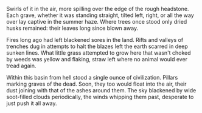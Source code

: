 Swirls of it in the air, more spilling over the edge of the rough
headstone. Each grave, whether it was standing straight, tilted left,
right, or all the way over lay captive in the summer haze. Where trees
once stood only dried husks remained: their leaves long since blown
away. 

Fires long ago had left blackened sores in the land. Rifts and valleys
of trenches dug in attempts to halt the blazes left the earth scarred in
deep sunken lines. What little grass attempted to grow here that wasn't
choked by weeds was yellow and flaking, straw left where no animal would
ever tread again.  

Within this basin from hell stood a single ounce of civilization.
Pillars marking graves of the dead. Soon, they too would float into the
air, their dust joining with that of the ashes around them. The sky
blackened by wide soot-filled clouds periodically, the winds whipping
them past, desperate to just push it all away. 

